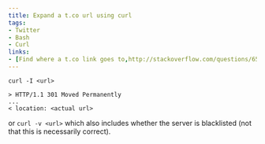 ```yaml
---
title: Expand a t.co url using curl
tags: 
- Twitter
- Bash
- Curl
links:
- [Find where a t.co link goes to,http://stackoverflow.com/questions/6500721/find-where-a-t-co-link-goes-to]
---
```


`curl -I <url>`

```
> HTTP/1.1 301 Moved Permanently
...
< location: <actual url>
```

or `curl -v <url>` which also includes whether the server is blacklisted (not that this is necessarily correct).
